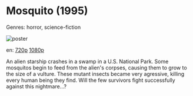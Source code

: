 # Mosquito (1995)

Genres: horror, science-fiction

![poster](http://image.tmdb.org/t/p/w500/t7hVqFhP9L4nyJFD4OSBtbS9caI.jpg)

en:
  [720p](magnet:?xt=urn:btih:DD7B24EED3FFDACB4BA98E6044AD07CAFDC52B35&tr=udp://glotorrents.pw:6969/announce&tr=udp://tracker.opentrackr.org:1337/announce&tr=udp://torrent.gresille.org:80/announce&tr=udp://tracker.openbittorrent.com:80&tr=udp://tracker.coppersurfer.tk:6969&tr=udp://tracker.leechers-paradise.org:6969&tr=udp://p4p.arenabg.ch:1337&tr=udp://tracker.internetwarriors.net:1337)
  [1080p](magnet:?xt=urn:btih:B08BF38F5E96BD595FCE8764510A975BB844E499&tr=udp://glotorrents.pw:6969/announce&tr=udp://tracker.opentrackr.org:1337/announce&tr=udp://torrent.gresille.org:80/announce&tr=udp://tracker.openbittorrent.com:80&tr=udp://tracker.coppersurfer.tk:6969&tr=udp://tracker.leechers-paradise.org:6969&tr=udp://p4p.arenabg.ch:1337&tr=udp://tracker.internetwarriors.net:1337)
  


An alien starship crashes in a swamp in a U.S. National Park. Some mosquitos begin to feed from the alien's corpses, causing them to grow to the size of a vulture. These mutant insects became very agressive, killing every human being they find. Will the few survivors fight successfully against this nightmare...?
